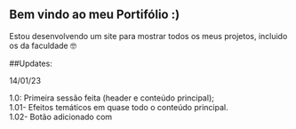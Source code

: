 ## Bem vindo ao meu Portifólio :)
Estou desenvolvendo um site para mostrar todos os meus projetos, incluido os da faculdade 🤓

##Updates:

14/01/23

1.0: Primeira sessão feita (header e conteúdo principal);<br>
  1.01- Efeitos temáticos em quase todo o conteúdo principal.<br>
  1.02- Botão adicionado com
  
  
  


